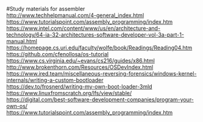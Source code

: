 #Study materials for assembler<br>
http://www.techhelpmanual.com/4-general_index.html <br>
https://www.tutorialspoint.com/assembly_programming/index.htm <br>
https://www.intel.com/content/www/us/en/architecture-and-technology/64-ia-32-architectures-software-developer-vol-3a-part-1-manual.html<br>
https://homepage.cs.uri.edu/faculty/wolfe/book/Readings/Reading04.htm<br>
https://github.com/cfenollosa/os-tutorial<br>
https://www.cs.virginia.edu/~evans/cs216/guides/x86.html<br>
http://www.brokenthorn.com/Resources/OSDevIndex.html<br>
https://www.ired.team/miscellaneous-reversing-forensics/windows-kernel-internals/writing-a-custom-bootloader<br>
https://dev.to/frosnerd/writing-my-own-boot-loader-3mld<br>
https://www.linuxfromscratch.org/lfs/view/stable/ <br>
https://digital.com/best-software-development-companies/program-your-own-os/ <br>
https://www.tutorialspoint.com/assembly_programming/index.htm<br>
